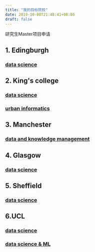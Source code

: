 ```yaml
---
title: "我的目标院校"
date: 2019-10-08T21:48:41+08:00
draft: false
---
```

研究生Master项目申请
<!--more-->

## 1. Edingburgh

### [data science](https://www.ed.ac.uk/studying/postgraduate/degrees/index.php?r=site/view&edition=2019&id=902)

## 2. King's college

### [data science](https://www.kcl.ac.uk/study/postgraduate/taught-courses/data-science-msc)

### [urban informatics](https://www.kcl.ac.uk/study/postgraduate/taught-courses/urban-informatics-msc)

## 3. Manchester

### [data and knowledge management](https://www.manchester.ac.uk/study/masters/courses/list/08345/msc-acs-data-and-knowledge-management/)

## 4. Glasgow

### [data science](https://www.gla.ac.uk/postgraduate/taught/datascience/)

## 5. Sheffield

### [data science](https://www.sheffield.ac.uk/is/pgt/courses/ds#tab00)

## 6.UCL

### [data science](https://www.ucl.ac.uk/prospective-students/graduate/taught-degrees/data-science-international-msc/2019/)

### [data science & ML](https://www.ucl.ac.uk/prospective-students/graduate/taught-degrees/data-science-machine-learning-msc/2019/)